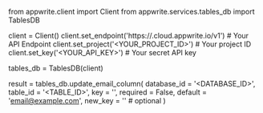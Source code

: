 from appwrite.client import Client
from appwrite.services.tables_db import TablesDB

client = Client()
client.set_endpoint('https://<REGION>.cloud.appwrite.io/v1') # Your API Endpoint
client.set_project('<YOUR_PROJECT_ID>') # Your project ID
client.set_key('<YOUR_API_KEY>') # Your secret API key

tables_db = TablesDB(client)

result = tables_db.update_email_column(
    database_id = '<DATABASE_ID>',
    table_id = '<TABLE_ID>',
    key = '',
    required = False,
    default = 'email@example.com',
    new_key = '' # optional
)
